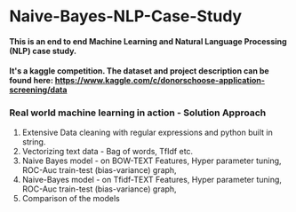 # Naive-Bayes-NLP-Case-Study

#### This is an end to end Machine Learning and Natural Language Processing (NLP) case study.
#### It's a kaggle competition. The dataset and project description can be found here: https://www.kaggle.com/c/donorschoose-application-screening/data 

### Real world machine learning in action - Solution Approach 
1. Extensive Data cleaning with regular expressions and python built in string.
2. Vectorizing text data - Bag of words, TfIdf etc.
3. Naive Bayes model - on BOW-TEXT Features, Hyper parameter tuning, ROC-Auc train-test (bias-variance) graph, 
4. Naive-Bayes model - on Tfidf-TEXT Features, Hyper parameter tuning, ROC-Auc train-test (bias-variance) graph, 
5. Comparison of the models
